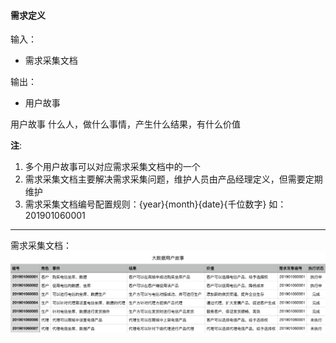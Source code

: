 #### 需求定义

输入：
* 需求采集文档

输出：
* 用户故事

用户故事
什么人，做什么事情，产生什么结果，有什么价值

**注**: 
1. 多个用户故事可以对应需求采集文档中的一个
2. 需求采集文档主要解决需求采集问题，维护人员由产品经理定义，但需要定期维护
3. 需求采集文档编号配置规则：{year}{month}{date}{千位数字} 如：201901060001
    
---

需求采集文档：
![](/assets/customer_story.png)



